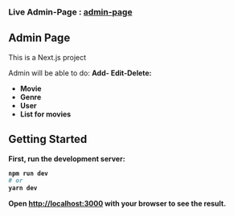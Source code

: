 ### <b>Live Admin-Page</b> : <a href="https://spring-boot-next-js-netflix-clone-erkt.vercel.app/login"> admin-page</a><br/>



## Admin Page

This is a Next.js project 


Admin will be able to do:  <b> Add- Edit-Delete:
<ul>
  <li>Movie</li>
  <li>Genre</li>
  <li>User</li>
  <li>List for movies</li>
</ul>


## Getting Started

First, run the development server:

```bash
npm run dev
# or
yarn dev
```

Open [http://localhost:3000](http://localhost:3000) with your browser to see the result.



